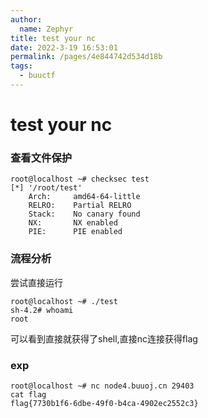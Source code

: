 ```yaml
---
author: 
  name: Zephyr
title: test your nc
date: 2022-3-19 16:53:01
permalink: /pages/4e844742d534d18b
tags: 
  - buuctf
---
```

# test your nc

### 查看文件保护

```shell
root@localhost ~# checksec test
[*] '/root/test'
    Arch:     amd64-64-little
    RELRO:    Partial RELRO
    Stack:    No canary found
    NX:       NX enabled
    PIE:      PIE enabled
```

### 流程分析

尝试直接运行

```shell
root@localhost ~# ./test
sh-4.2# whoami
root
```

可以看到直接就获得了shell,直接nc连接获得flag

### exp

```shell
root@localhost ~# nc node4.buuoj.cn 29403
cat flag
flag{7730b1f6-6dbe-49f0-b4ca-4902ec2552c3}
```

